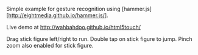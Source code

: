 Simple example for gesture recognition using [hammer.js][http://eightmedia.github.io/hammer.js/].

Live demo at http://wahbahdoo.github.io/html5touch/

Drag stick figure left/right to run.
Double tap on stick figure to jump.
Pinch zoom also enabled for stick figure.

